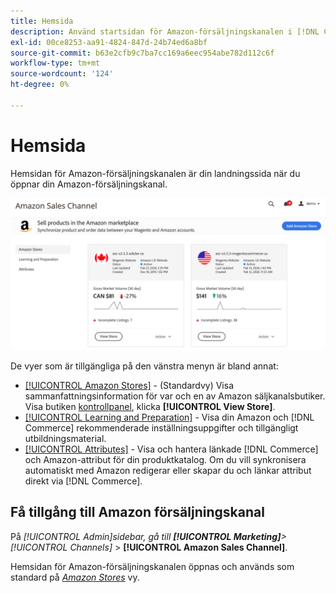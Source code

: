 ```yaml
---
title: Hemsida
description: Använd startsidan för Amazon-försäljningskanalen i [!DNL Commerce] Administratör för åtkomst till [!DNL Amazon Marketplace] listor och aktivitet.
exl-id: 00ce8253-aa91-4824-847d-24b74ed6a8bf
source-git-commit: b63e2cfb9c7ba7cc169a6eec954abe782d112c6f
workflow-type: tm+mt
source-wordcount: '124'
ht-degree: 0%

---
```


# Hemsida

Hemsidan för Amazon-försäljningskanalen är din landningssida när du öppnar din Amazon-försäljningskanal.

![Amazon startsida för försäljningskanal](assets/amazon-sales-channel-home-tabs.png)

De vyer som är tillgängliga på den vänstra menyn är bland annat:

- [[!UICONTROL Amazon Stores]](./managing-stores.md) - (Standardvy) Visa sammanfattningsinformation för var och en av Amazon säljkanalsbutiker. Visa butiken [kontrollpanel](./amazon-store-dashboard.md), klicka **[!UICONTROL View Store]**.
- [[!UICONTROL Learning and Preparation]](./learning-preparation.md) - Visa din Amazon och [!DNL Commerce] rekommenderade inställningsuppgifter och tillgängligt utbildningsmaterial.
- [[!UICONTROL Attributes]](./managing-attributes.md) - Visa och hantera länkade [!DNL Commerce] och Amazon-attribut för din produktkatalog. Om du vill synkronisera automatiskt med Amazon redigerar eller skapar du och länkar attribut direkt via [!DNL Commerce].

## Få tillgång till Amazon försäljningskanal

På _[!UICONTROL Admin]_sidebar, gå till **[!UICONTROL Marketing]**>_[!UICONTROL Channels]_ > **[!UICONTROL Amazon Sales Channel]**.

Hemsidan för Amazon-försäljningskanalen öppnas och används som standard på [_Amazon Stores_](./managing-stores.md) vy.
